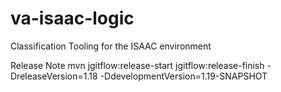 va-isaac-logic
======================

Classification Tooling for the ISAAC environment

Release Note
mvn jgitflow:release-start jgitflow:release-finish -DreleaseVersion=1.18 -DdevelopmentVersion=1.19-SNAPSHOT